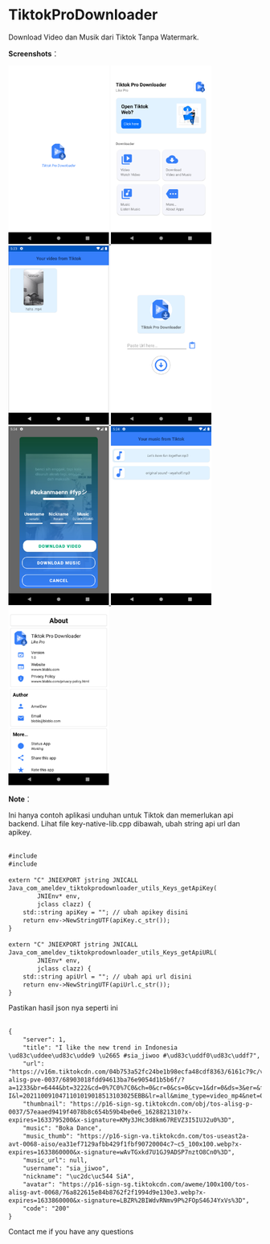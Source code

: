 # TiktokProDownloader
Download Video dan Musik dari Tiktok Tanpa Watermark.

<p><strong>Screenshots</strong>：</p>

<p>
	<a target="_blank" rel="noopener noreferrer" href="https://github.com/benidarma/TiktokProDownloader/blob/master/Screenshots/Screenshot_1633774983.png">
		<img src="https://github.com/benidarma/TiktokProDownloader/blob/master/Screenshots/Screenshot_1633774983.png" width="200" style="max-width: 100%;">
	</a> 
	<a target="_blank" rel="noopener noreferrer" href="https://github.com/benidarma/TiktokProDownloader/blob/master/Screenshots/Screenshot_1633774988.png">
		<img src="https://github.com/benidarma/TiktokProDownloader/blob/master/Screenshots/Screenshot_1633774988.png" width="200" style="max-width: 100%;">
	</a> 
	<a target="_blank" rel="noopener noreferrer" href="https://github.com/benidarma/TiktokProDownloader/blob/master/Screenshots/Screenshot_1633775011.png">
		<img src="https://github.com/benidarma/TiktokProDownloader/blob/master/Screenshots/Screenshot_1633775011.png" width="200" style="max-width: 100%;">
	</a>
	<a target="_blank" rel="noopener noreferrer" href="https://github.com/benidarma/TiktokProDownloader/blob/master/Screenshots/Screenshot_1633775020.png">
		<img src="https://github.com/benidarma/TiktokProDownloader/blob/master/Screenshots/Screenshot_1633775020.png" width="200" style="max-width: 100%;">
	</a>
	<a target="_blank" rel="noopener noreferrer" href="https://github.com/benidarma/TiktokProDownloader/blob/master/Screenshots/Screenshot_1633775068.png">
		<img src="https://github.com/benidarma/TiktokProDownloader/blob/master/Screenshots/Screenshot_1633775068.png" width="200" style="max-width: 100%;">
	</a>
	<a target="_blank" rel="noopener noreferrer" href="https://github.com/benidarma/TiktokProDownloader/blob/master/Screenshots/Screenshot_1633775087.png">
		<img src="https://github.com/benidarma/TiktokProDownloader/blob/master/Screenshots/Screenshot_1633775087.png" width="200" style="max-width: 100%;">
	</a>
	<a target="_blank" rel="noopener noreferrer" href="https://github.com/benidarma/TiktokProDownloader/blob/master/Screenshots/Screenshot_1633775099.png">
		<img src="https://github.com/benidarma/TiktokProDownloader/blob/master/Screenshots/Screenshot_1633775099.png" width="200" style="max-width: 100%;">
	</a>
</p>

<p><strong>Note</strong>：</p>
<p>Ini hanya contoh aplikasi unduhan untuk Tiktok dan memerlukan api backend. Lihat file key-native-lib.cpp dibawah, ubah string api url dan apikey.</p>

<pre>
	<code>
#include <jni.h>
#include <string>

extern "C" JNIEXPORT jstring JNICALL
Java_com_ameldev_tiktokprodownloader_utils_Keys_getApiKey(
        JNIEnv* env,
        jclass clazz) {
    std::string apiKey = ""; // ubah apikey disini
    return env->NewStringUTF(apiKey.c_str());
}

extern "C" JNIEXPORT jstring JNICALL
Java_com_ameldev_tiktokprodownloader_utils_Keys_getApiURL(
        JNIEnv* env,
        jclass clazz) {
    std::string apiUrl = ""; // ubah api url disini
    return env->NewStringUTF(apiUrl.c_str());
}</code>
</pre>

<p>Pastikan hasil json nya seperti ini</p>
<pre>
	<code>
{
    "server": 1,
    "title": "I like the new trend in Indonesia \ud83c\uddee\ud83c\udde9 \u2665 #sia_jiwoo #\ud83c\uddf0\ud83c\uddf7",
    "url": "https://v16m.tiktokcdn.com/04b753a52fc24be1b98ecfa48cdf8363/6161c79c/video/tos/alisg/tos-alisg-pve-0037/68903018fdd94613ba76e9054d1b5b6f/?a=1233&br=6444&bt=3222&cd=0%7C0%7C0&ch=0&cr=0&cs=0&cv=1&dr=0&ds=3&er=&ft=wZmd9FLkkug3-I&l=2021100910471101019018513103025EBB&lr=all&mime_type=video_mp4&net=0&pl=0&qs=0&rc=am40cTc6ZjR3NzMzODgzNEApOGhkMzs5ZTxkNzk0NTk6Z2c1azJgcjRfYV5gLS1kLy1zczNeLTM0MS1iXmIzYjJgMzQ6Yw%3D%3D&vl=&vr=",
    "thumbnail": "https://p16-sign-sg.tiktokcdn.com/obj/tos-alisg-p-0037/57eaaed9419f4078b8c654b59b4be0e6_1628821310?x-expires=1633795200&x-signature=KMy3JHc3d8km67REVZ3I5IUJ2u0%3D",
    "music": "Boka Dance",
    "music_thumb": "https://p16-sign-va.tiktokcdn.com/tos-useast2a-avt-0068-aiso/ea31ef7129afbb429f1fbf90720004c7~c5_100x100.webp?x-expires=1633860000&x-signature=wAvTGxkd7U1GJ9ADSP7nztO8Cn0%3D",
    "music_url": null,
    "username": "sia_jiwoo",
    "nickname": "\uc2dc\uc544 SiA",
    "avatar": "https://p16-sign-sg.tiktokcdn.com/aweme/100x100/tos-alisg-avt-0068/76a822615e84b8762f2f1994d9e130e3.webp?x-expires=1633860000&x-signature=LBZR%2BIWdvRNmv9P%2FOpS46J4YxVs%3D",
    "code": "200"
}</code>
</pre>

<p>Contact me if you have any questions</p>
